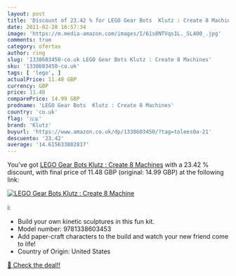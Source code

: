 ```yaml
---
layout: post
title: 'Discount of 23.42 % for LEGO Gear Bots  Klutz : Create 8 Machine'
date: 2021-02-28 16:57:34
image: 'https://m.media-amazon.com/images/I/61s8NTVqs1L._SL400_.jpg'
comments: true
category: ofertas
author: ring
slug: '1338603450-co.uk LEGO Gear Bots Klutz : Create 8 Machines'
sku: '1338603450-co.uk'
tags: [ 'lego', ]
actualPrice: 11.48 GBP
currency: GBP
price: 11.48
comparePrice: 14.99 GBP
prodname: 'LEGO Gear Bots  Klutz : Create 8 Machines'
country: 'co.uk'
flag: '🇬🇧'
brand: 'Klutz'
buyurl: 'https://www.amazon.co.uk/dp/1338603450/?tag=tolees0a-21'
descuento: '23.42'
average: '14.615633802817'
---
```


You've got [LEGO Gear Bots  Klutz : Create 8 Machines](https://www.amazon.co.uk/dp/1338603450/?tag=tolees0a-21) with a  23.42 % discount, with final price of 11.48 GBP (original: 14.99 GBP) at the following link:

[![LEGO Gear Bots  Klutz : Create 8 Machine](https://m.media-amazon.com/images/I/61s8NTVqs1L._SL400_.jpg)](https://www.amazon.co.uk/dp/1338603450/?tag=tolees0a-21)

ℹ️:

- Build your own kinetic sculptures in this fun kit.
- Model number: 9781338603453
- Add paper-craft characters to the build and watch your new friend come to life!
- Country of Origin: United States

[🛒 Check the deal!!](https://www.amazon.co.uk/dp/1338603450/?tag=tolees0a-21)
